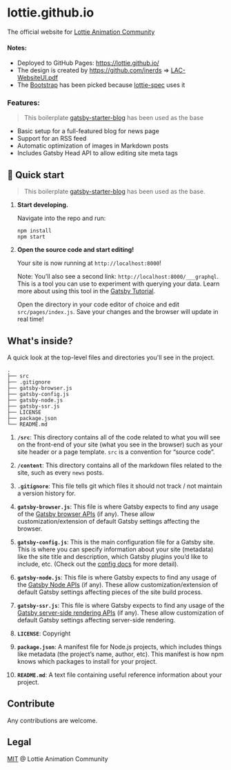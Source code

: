 # lottie.github.io

The official website for [Lottie Animation Community][lac]

#### Notes:

- Deployed to GitHub Pages: https://lottie.github.io/
- The design is created by https://github.com/inerds => [LAC-WebsiteUI.pdf](https://github.com/lottie/lottie.github.io/files/14061183/LAC-WebsiteUI.pdf)
- The [Bootstrap](https://getbootstrap.com/) has been picked because [lottie-spec][] uses it

### Features:

> This boilerplate [gatsby-starter-blog](https://www.gatsbyjs.com/starters/gatsbyjs/gatsby-starter-blog/) has been used as the base
- Basic setup for a full-featured blog for news page
- Support for an RSS feed
- Automatic optimization of images in Markdown posts
- Includes Gatsby Head API to allow editing site meta tags

## 🚀 Quick start

> This boilerplate [gatsby-starter-blog](https://www.gatsbyjs.com/starters/gatsbyjs/gatsby-starter-blog/) has been used as the base.

1.  **Start developing.**

    Navigate into the repo and run:

    ```shell
    npm install
    npm start
    ```

1.  **Open the source code and start editing!**

    Your site is now running at `http://localhost:8000`!

    Note: You'll also see a second link: `http://localhost:8000/___graphql`. This is a tool you can use to experiment with querying your data. Learn more about using this tool in the [Gatsby Tutorial](https://www.gatsbyjs.com/docs/tutorial/getting-started/part-4/#use-graphiql-to-explore-the-data-layer-and-write-graphql-queries).

    Open the directory in your code editor of choice and edit `src/pages/index.js`. Save your changes and the browser will update in real time!

## What's inside?

A quick look at the top-level files and directories you'll see in the project.

    .
    ├── src
    ├── .gitignore
    ├── gatsby-browser.js
    ├── gatsby-config.js
    ├── gatsby-node.js
    ├── gatsby-ssr.js
    ├── LICENSE
    ├── package.json
    └── README.md

1.  **`/src`**: This directory contains all of the code related to what you will see on the front-end of your site (what you see in the browser) such as your site header or a page template. `src` is a convention for “source code”.

1.  **`/content`**: This directory contains all of the markdown files related to the site, such as every `news` posts.

1.  **`.gitignore`**: This file tells git which files it should not track / not maintain a version history for.

1.  **`gatsby-browser.js`**: This file is where Gatsby expects to find any usage of the [Gatsby browser APIs](https://www.gatsbyjs.com/docs/reference/config-files/gatsby-browser/) (if any). These allow customization/extension of default Gatsby settings affecting the browser.

1.  **`gatsby-config.js`**: This is the main configuration file for a Gatsby site. This is where you can specify information about your site (metadata) like the site title and description, which Gatsby plugins you’d like to include, etc. (Check out the [config docs](https://www.gatsbyjs.com/docs/reference/config-files/gatsby-config/) for more detail).

1.  **`gatsby-node.js`**: This file is where Gatsby expects to find any usage of the [Gatsby Node APIs](https://www.gatsbyjs.com/docs/reference/config-files/gatsby-node/) (if any). These allow customization/extension of default Gatsby settings affecting pieces of the site build process.

1.  **`gatsby-ssr.js`**: This file is where Gatsby expects to find any usage of the [Gatsby server-side rendering APIs](https://www.gatsbyjs.com/docs/reference/config-files/gatsby-ssr/) (if any). These allow customization of default Gatsby settings affecting server-side rendering.

1.  **`LICENSE`**: Copyright

1.  **`package.json`**: A manifest file for Node.js projects, which includes things like metadata (the project’s name, author, etc). This manifest is how npm knows which packages to install for your project.

1.  **`README.md`**: A text file containing useful reference information about your project.

## Contribute

Any contributions are welcome.

## Legal

[MIT](license) @ Lottie Animation Community

[lac]: https://github.com/lottie

[lottie-spec]: https://github.com/lottie/lottie-spec